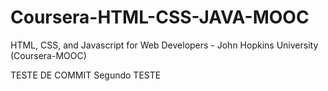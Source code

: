 # Coursera-HTML-CSS-JAVA-MOOC
HTML, CSS, and Javascript for Web Developers - John Hopkins University (Coursera-MOOC)

TESTE DE COMMIT
Segundo TESTE
